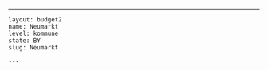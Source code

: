 ---
    layout: budget2
    name: Neumarkt
    level: kommune
    state: BY
    slug: Neumarkt

    ---


    